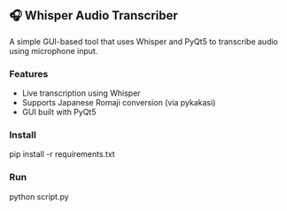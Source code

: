 ## 🎧 Whisper Audio Transcriber

A simple GUI-based tool that uses Whisper and PyQt5 to transcribe audio using microphone input.

### Features
- Live transcription using Whisper
- Supports Japanese Romaji conversion (via pykakasi)
- GUI built with PyQt5

### Install
pip install -r requirements.txt

### Run
python script.py
